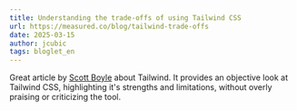 ```yaml
---
title: Understanding the trade-offs of using Tailwind CSS
url: https://measured.co/blog/tailwind-trade-offs
date: 2025-03-15
author: jcubic
tags: bloglet_en
---
```


Great article by [Scott Boyle](https://www.linkedin.com/in/scottboyle/) about Tailwind.  It provides
an objective look at Tailwind CSS, highlighting it's strengths and limitations, without overly
praising or criticizing the tool.

